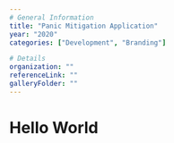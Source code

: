```yaml
---
# General Information
title: "Panic Mitigation Application"
year: "2020"
categories: ["Development", "Branding"]

# Details
organization: ""
referenceLink: ""
galleryFolder: ""
---
```


# Hello World
